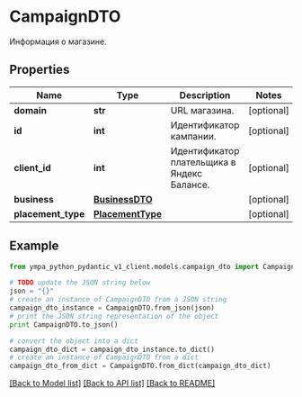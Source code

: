 # CampaignDTO

Информация о магазине.

## Properties
Name | Type | Description | Notes
------------ | ------------- | ------------- | -------------
**domain** | **str** | URL магазина. | [optional] 
**id** | **int** | Идентификатор кампании. | [optional] 
**client_id** | **int** | Идентификатор плательщика в Яндекс Балансе. | [optional] 
**business** | [**BusinessDTO**](BusinessDTO.md) |  | [optional] 
**placement_type** | [**PlacementType**](PlacementType.md) |  | [optional] 

## Example

```python
from ympa_python_pydantic_v1_client.models.campaign_dto import CampaignDTO

# TODO update the JSON string below
json = "{}"
# create an instance of CampaignDTO from a JSON string
campaign_dto_instance = CampaignDTO.from_json(json)
# print the JSON string representation of the object
print CampaignDTO.to_json()

# convert the object into a dict
campaign_dto_dict = campaign_dto_instance.to_dict()
# create an instance of CampaignDTO from a dict
campaign_dto_from_dict = CampaignDTO.from_dict(campaign_dto_dict)
```
[[Back to Model list]](../README.md#documentation-for-models) [[Back to API list]](../README.md#documentation-for-api-endpoints) [[Back to README]](../README.md)



